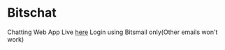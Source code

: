 # Bitschat

Chatting Web App Live [here](https://bitschatcrux.web.app)
Login using Bitsmail only(Other emails won't work)
